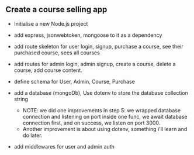 ## Create a course selling app 

- Initialise a new Node.js project 
- add express, jsonwebtoken, mongoose to it as a dependency
- add route skeleton for user login, signup, purchase a course, see their purchased course, sees all courses 
- add routes for admin login, admin signup, create a course, delete a course, add course content.
- define schema for User, Admin, Course, Purchase 
- add a database (mongoDb), Use dotenv to store the database collection string
    - NOTE:  we did one improvements in step 5: we wrapped database connection and listening on port inside one func, we await database connection first, and on success, we listen on port 3000.
    - Another improvement is about using dotenv, something i'll learn and do later.

- add middlewares for user and admin auth 




